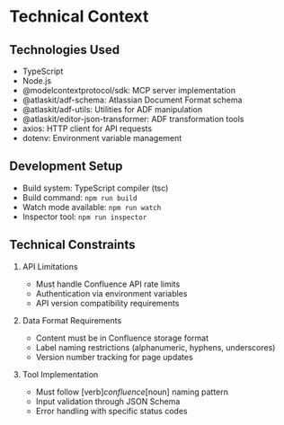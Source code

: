 # Technical Context

## Technologies Used
- TypeScript
- Node.js
- @modelcontextprotocol/sdk: MCP server implementation
- @atlaskit/adf-schema: Atlassian Document Format schema
- @atlaskit/adf-utils: Utilities for ADF manipulation
- @atlaskit/editor-json-transformer: ADF transformation tools
- axios: HTTP client for API requests
- dotenv: Environment variable management

## Development Setup
- Build system: TypeScript compiler (tsc)
- Build command: `npm run build`
- Watch mode available: `npm run watch`
- Inspector tool: `npm run inspector`

## Technical Constraints
1. API Limitations
   - Must handle Confluence API rate limits
   - Authentication via environment variables
   - API version compatibility requirements

2. Data Format Requirements
   - Content must be in Confluence storage format
   - Label naming restrictions (alphanumeric, hyphens, underscores)
   - Version number tracking for page updates

3. Tool Implementation
   - Must follow [verb]_confluence_[noun] naming pattern
   - Input validation through JSON Schema
   - Error handling with specific status codes
